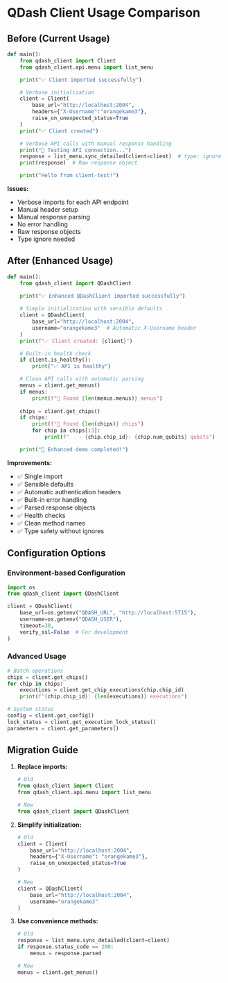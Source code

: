 # QDash Client Usage Comparison

## Before (Current Usage)

```python
def main():
    from qdash_client import Client
    from qdash_client.api.menu import list_menu

    print("✅ Client imported successfully")

    # Verbose initialization
    client = Client(
        base_url="http://localhost:2004",
        headers={"X-Username":"orangekame3"}, 
        raise_on_unexpected_status=True
    )
    print("✅ Client created")

    # Verbose API calls with manual response handling
    print("📡 Testing API connection...")
    response = list_menu.sync_detailed(client=client)  # type: ignore
    print(response)  # Raw response object

    print("Hello from client-test!")
```

**Issues:**
- Verbose imports for each API endpoint
- Manual header setup
- Manual response parsing
- No error handling
- Raw response objects
- Type ignore needed

## After (Enhanced Usage)

```python
def main():
    from qdash_client import QDashClient
    
    print("✅ Enhanced QDashClient imported successfully")

    # Simple initialization with sensible defaults
    client = QDashClient(
        base_url="http://localhost:2004",
        username="orangekame3"  # Automatic X-Username header
    )
    print(f"✅ Client created: {client}")

    # Built-in health check
    if client.is_healthy():
        print("✅ API is healthy")

    # Clean API calls with automatic parsing
    menus = client.get_menus()
    if menus:
        print(f"📄 Found {len(menus.menus)} menus")
    
    chips = client.get_chips()
    if chips:
        print(f"💾 Found {len(chips)} chips")
        for chip in chips[:3]:
            print(f"   - {chip.chip_id}: {chip.num_qubits} qubits")

    print("🚀 Enhanced demo completed!")
```

**Improvements:**
- ✅ Single import
- ✅ Sensible defaults
- ✅ Automatic authentication headers
- ✅ Built-in error handling
- ✅ Parsed response objects
- ✅ Health checks
- ✅ Clean method names
- ✅ Type safety without ignores

## Configuration Options

### Environment-based Configuration
```python
import os
from qdash_client import QDashClient

client = QDashClient(
    base_url=os.getenv("QDASH_URL", "http://localhost:5715"),
    username=os.getenv("QDASH_USER"),
    timeout=30,
    verify_ssl=False  # For development
)
```

### Advanced Usage
```python
# Batch operations
chips = client.get_chips()
for chip in chips:
    executions = client.get_chip_executions(chip.chip_id)
    print(f"{chip.chip_id}: {len(executions)} executions")

# System status
config = client.get_config()
lock_status = client.get_execution_lock_status()
parameters = client.get_parameters()
```

## Migration Guide

1. **Replace imports:**
   ```python
   # Old
   from qdash_client import Client
   from qdash_client.api.menu import list_menu
   
   # New
   from qdash_client import QDashClient
   ```

2. **Simplify initialization:**
   ```python
   # Old
   client = Client(
       base_url="http://localhost:2004",
       headers={"X-Username": "orangekame3"}, 
       raise_on_unexpected_status=True
   )
   
   # New
   client = QDashClient(
       base_url="http://localhost:2004",
       username="orangekame3"
   )
   ```

3. **Use convenience methods:**
   ```python
   # Old
   response = list_menu.sync_detailed(client=client)
   if response.status_code == 200:
       menus = response.parsed
   
   # New
   menus = client.get_menus()
   ```